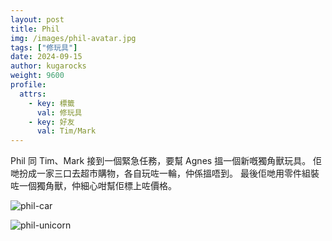 ```yaml
---
layout: post
title: Phil
img: /images/phil-avatar.jpg
tags: ["修玩具"]
date: 2024-09-15
author: kugarocks
weight: 9600
profile:
  attrs:
    - key: 標籤
      val: 修玩具
    - key: 好友
      val: Tim/Mark
---
```


Phil 同 Tim、Mark 接到一個緊急任務，要幫 Agnes 搵一個新嘅獨角獸玩具。
佢哋扮成一家三口去超市購物，各自玩咗一輪，仲係搵唔到。
最後佢哋用零件組裝咗一個獨角獸，仲細心咁幫佢標上咗價格。

![phil-car](/images/phil-car.jpg)

![phil-unicorn](/images/phil-unicorn.jpg)